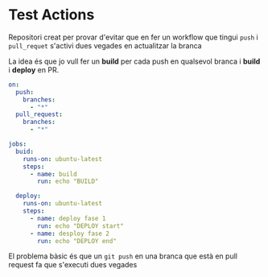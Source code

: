 # Test Actions

Repositori creat per provar d'evitar que en fer
un workflow que tingui  `push` i `pull_requet`
s'activi dues vegades en actualitzar la branca

La idea és que jo vull fer un **build** per
cada push en qualsevol branca i **build** i **deploy** en
PR.

```yaml
on:
  push:
    branches:
      - "*"
  pull_request:
    branches:
      - "*"

jobs:
  buid:
    runs-on: ubuntu-latest
    steps:
      - name: build
        run: echo "BUILD"

  deploy:
    runs-on: ubuntu-latest
    steps:
      - name: deploy fase 1
        run: echo "DEPLOY start"
      - name: desploy fase 2
        run: echo "DEPLOY end"
```

El problema bàsic és que un `git push` en una branca
que està en pull request fa que s'executi dues vegades


